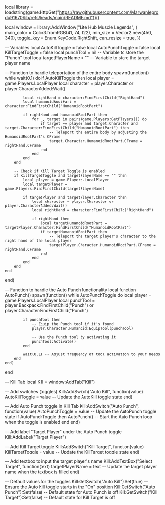 local library = loadstring(game:HttpGet("https://raw.githubusercontent.com/Marwanleprodu91670/lib/refs/heads/main/README.md"))()

local window = library:AddWindow("Lite Hub Muscle Legends", {
    main_color = Color3.fromRGB(41, 74, 122),
    min_size = Vector2.new(450, 340),
    toggle_key = Enum.KeyCode.RightShift,
    can_resize = true,
})

-- Variables
local AutoKillToggle = false
local AutoPunchToggle = false
local KillTargetToggle = false
local punchTool = nil  -- Variable to store the "Punch" tool
local targetPlayerName = ""  -- Variable to store the target player name

-- Function to handle teleportation of the entire body
spawn(function()
    while wait(0.1) do
        if AutoKillToggle then
            local player = game.Players.LocalPlayer
            local character = player.Character or player.CharacterAdded:Wait()

            local rightHand = character:FindFirstChild("RightHand")
            local humanoidRootPart = character:FindFirstChild("HumanoidRootPart")

            if rightHand and humanoidRootPart then
                for _, target in pairs(game.Players:GetPlayers()) do
                    if target ~= player and target.Character and target.Character:FindFirstChild("HumanoidRootPart") then
                        -- Teleport the entire body by adjusting the HumanoidRootPart's CFrame
                        target.Character.HumanoidRootPart.CFrame = rightHand.CFrame
                    end
                end
            end
        end

        -- Check if Kill Target Toggle is enabled
        if KillTargetToggle and targetPlayerName ~= "" then
            local player = game.Players.LocalPlayer
            local targetPlayer = game.Players:FindFirstChild(targetPlayerName)

            if targetPlayer and targetPlayer.Character then
                local character = player.Character or player.CharacterAdded:Wait()
                local rightHand = character:FindFirstChild("RightHand")

                if rightHand then
                    local targetHumanoidRootPart = targetPlayer.Character:FindFirstChild("HumanoidRootPart")
                    if targetHumanoidRootPart then
                        -- Teleport the target player's character to the right hand of the local player
                        targetPlayer.Character.HumanoidRootPart.CFrame = rightHand.CFrame
                    end
                end
            end
        end
    end
end)

-- Function to handle the Auto Punch functionality
local function AutoPunch()
    spawn(function()
        while AutoPunchToggle do
            local player = game.Players.LocalPlayer
            local punchTool = player.Backpack:FindFirstChild("Punch") or player.Character:FindFirstChild("Punch")
            
            if punchTool then
                -- Equip the Punch tool if it's found
                player.Character.Humanoid:EquipTool(punchTool)

                -- Use the Punch tool by activating it
                punchTool:Activate()
            end
            
            wait(0.1) -- Adjust frequency of tool activation to your needs
        end
    end)
end

-- Kill Tab
local Kill = window:AddTab("Kill")

-- Add switches (toggles)
Kill:AddSwitch("Auto Kill", function(value)
    AutoKillToggle = value  -- Update the AutoKill toggle state
end)

-- Add Auto Punch toggle in Kill Tab
Kill:AddSwitch("Auto Punch", function(value)
    AutoPunchToggle = value  -- Update the AutoPunch toggle state
    if AutoPunchToggle then
        AutoPunch()  -- Start the Auto Punch loop when the toggle is enabled
    end
end)

-- Add label "Target Player" under the Auto Punch toggle
Kill:AddLabel("Target Player")

-- Add Kill Target toggle
Kill:AddSwitch("Kill Target", function(value)
    KillTargetToggle = value  -- Update the KillTarget toggle state
end)

-- Add textbox to input the target player's name
Kill:AddTextBox("Select Target", function(text)
    targetPlayerName = text  -- Update the target player name when the textbox is filled
end)


-- Default values for the toggles
Kill:GetSwitch("Auto Kill"):Set(true)  -- Ensure the Auto Kill toggle starts in the "On" position
Kill:GetSwitch("Auto Punch"):Set(false)  -- Default state for Auto Punch is off
Kill:GetSwitch("Kill Target"):Set(false)  -- Default state for Kill Target is off
